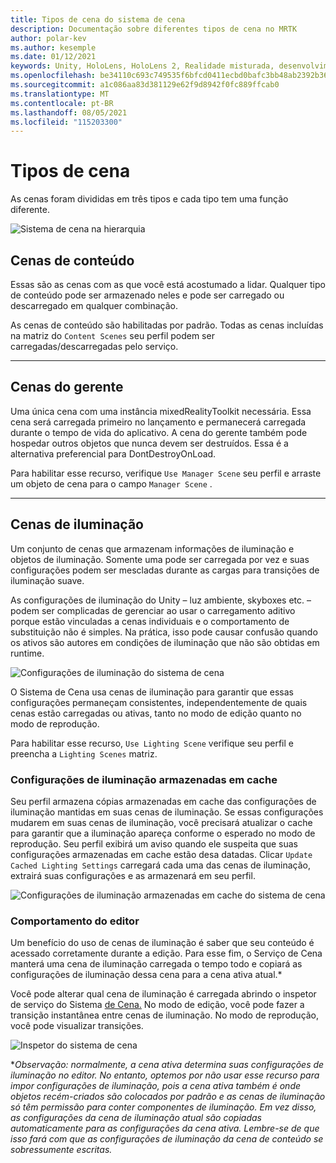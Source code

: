 ```yaml
---
title: Tipos de cena do sistema de cena
description: Documentação sobre diferentes tipos de cena no MRTK
author: polar-kev
ms.author: kesemple
ms.date: 01/12/2021
keywords: Unity, HoloLens, HoloLens 2, Realidade misturada, desenvolvimento, MRTK,
ms.openlocfilehash: be34110c693c749535f6bfcd0411ecbd0bafc3bb48ab2392b3635c2e86a4dfb1
ms.sourcegitcommit: a1c086aa83d381129e62f9d8942f0fc889ffcab0
ms.translationtype: MT
ms.contentlocale: pt-BR
ms.lasthandoff: 08/05/2021
ms.locfileid: "115203300"
---
```

# <a name="scene-types"></a>Tipos de cena

As cenas foram divididas em três tipos e cada tipo tem uma função diferente.

![Sistema de cena na hierarquia](../images/scene-system/MRTK_SceneSystemEditorSceneHierarchy.PNG)

## <a name="content-scenes"></a>Cenas de conteúdo

Essas são as cenas com as que você está acostumado a lidar. Qualquer tipo de conteúdo pode ser armazenado neles e pode ser carregado ou descarregado em qualquer combinação.

As cenas de conteúdo são habilitadas por padrão. Todas as cenas incluídas na matriz do `Content Scenes` seu perfil podem ser carregadas/descarregadas pelo serviço.

___

## <a name="manager-scenes"></a>Cenas do gerente

Uma única cena com uma instância mixedRealityToolkit necessária. Essa cena será carregada primeiro no lançamento e permanecerá carregada durante o tempo de vida do aplicativo. A cena do gerente também pode hospedar outros objetos que nunca devem ser destruídos. Essa é a alternativa preferencial para DontDestroyOnLoad.

Para habilitar esse recurso, verifique `Use Manager Scene` seu perfil e arraste um objeto de cena para o campo `Manager Scene` .

___

## <a name="lighting-scenes"></a>Cenas de iluminação

Um conjunto de cenas que armazenam informações de iluminação e objetos de iluminação. Somente uma pode ser carregada por vez e suas configurações podem ser mescladas durante as cargas para transições de iluminação suave.

As configurações de iluminação do Unity – luz ambiente, skyboxes etc. – podem ser complicadas de gerenciar ao usar o carregamento aditivo porque estão vinculadas a cenas individuais e o comportamento de substituição não é simples. Na prática, isso pode causar confusão quando os ativos são autores em condições de iluminação que não são obtidas em runtime.

![Configurações de iluminação do sistema de cena](../images/scene-system/MRTK_SceneSystemLightingSettings.PNG)

O Sistema de Cena usa cenas de iluminação para garantir que essas configurações permaneçam consistentes, independentemente de quais cenas estão carregadas ou ativas, tanto no modo de edição quanto no modo de reprodução.

Para habilitar esse recurso, `Use Lighting Scene` verifique seu perfil e preencha a `Lighting Scenes` matriz.

### <a name="cached-lighting-settings"></a>Configurações de iluminação armazenadas em cache

Seu perfil armazena cópias armazenadas em cache das configurações de iluminação mantidas em suas cenas de iluminação. Se essas configurações mudarem em suas cenas de iluminação, você precisará atualizar o cache para garantir que a iluminação apareça conforme o esperado no modo de reprodução. Seu perfil exibirá um aviso quando ele suspeita que suas configurações armazenadas em cache estão desa datadas. Clicar `Update Cached Lighting Settings` carregará cada uma das cenas de iluminação, extrairá suas configurações e as armazenará em seu perfil.

![Configurações de iluminação armazenadas em cache do sistema de cena](../images/scene-system/MRTK_SceneSystemCachedLightingSettings.PNG)

### <a name="editor-behavior"></a>Comportamento do editor

Um benefício do uso de cenas de iluminação é saber que seu conteúdo é acessado corretamente durante a edição. Para esse fim, o Serviço de Cena manterá uma cena de iluminação carregada o tempo todo e copiará as configurações de iluminação dessa cena para a cena ativa atual.\*

Você pode alterar qual cena de iluminação é carregada abrindo o inspetor de serviço do Sistema [de Cena.](../../configuration/mixed-reality-configuration-guide.md#editor-utilities) No modo de edição, você pode fazer a transição instantânea entre cenas de iluminação. No modo de reprodução, você pode visualizar transições.

![Inspetor do sistema de cena](../images/scene-system/MRTK_SceneSystemServiceInspector.PNG)

\**Observação: normalmente, a cena ativa determina suas configurações de iluminação no editor. No entanto, optemos por não usar esse recurso para impor configurações de iluminação, pois a cena ativa também é onde objetos recém-criados são colocados por padrão e as cenas de iluminação só têm permissão para conter componentes de iluminação. Em vez disso, as configurações da cena de iluminação atual são copiadas automaticamente para as configurações da cena ativa. Lembre-se de que isso fará com que as configurações de iluminação da cena de conteúdo se sobressumente escritas.*
